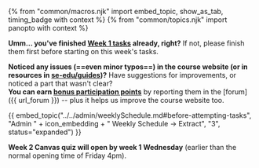 {% from "common/macros.njk" import embed_topic, show_as_tab, timing_badge with context %}
{% from "common/topics.njk" import  panopto with context %}

<box type="important" seamless>

**Umm... you've finished [Week 1 tasks](../week1/index.html) already, right?** If not, please finish them first before starting on this week's tasks.

</box>

<box type="tip" seamless>

**Noticed any issues (==even minor typos==) in the course website (or in resources in [se-edu/guides](https://se-education.org/guides/))?** Have suggestions for improvements, or noticed a part that wasn't clear?<br>
**You can earn [bonus participation points](../../admin/participation.md)** by reporting them in the [forum]({{ url_forum }}) -- plus it helps us improve the course website too.<br>
</box>

<panel type="info" header="##### ==[MUST-WATCH]== Course Briefing + Weekly Briefing Videos" peek >

<include src="../../admin/courseBriefings.md#course-briefing-w2" />

</panel>
<p/>

{{ embed_topic("../../admin/weeklySchedule.md#before-attempting-tasks", "Admin " + icon_embedding + " Weekly Schedule → Extract", "3", status="expanded") }}
<p/>


<box type="info" seamless>

**Week 2 Canvas quiz will open by week 1 Wednesday** (earlier than the normal opening time of Friday 4pm).

</box>
<p/>


